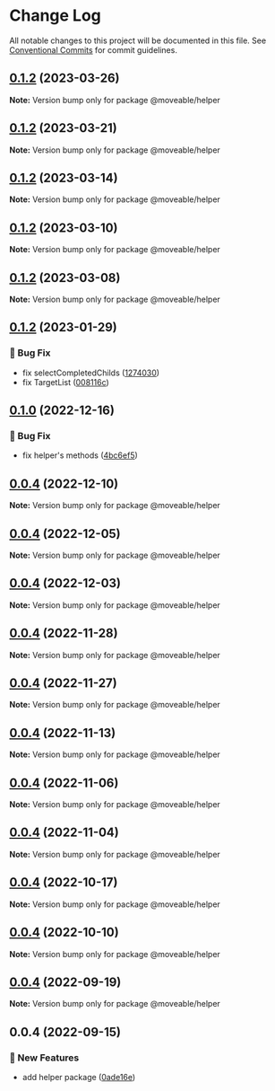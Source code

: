 # Change Log

All notable changes to this project will be documented in this file.
See [Conventional Commits](https://conventionalcommits.org) for commit guidelines.

## [0.1.2](https://github.com/daybrush/moveable/blob/master/packages/helper/compare/@moveable/helper@0.1.2...@moveable/helper@0.1.2) (2023-03-26)

**Note:** Version bump only for package @moveable/helper





## [0.1.2](https://github.com/daybrush/moveable/blob/master/packages/helper/compare/@moveable/helper@0.1.2...@moveable/helper@0.1.2) (2023-03-21)

**Note:** Version bump only for package @moveable/helper





## [0.1.2](https://github.com/daybrush/moveable/blob/master/packages/helper/compare/@moveable/helper@0.1.2...@moveable/helper@0.1.2) (2023-03-14)

**Note:** Version bump only for package @moveable/helper





## [0.1.2](https://github.com/daybrush/moveable/blob/master/packages/helper/compare/@moveable/helper@0.1.2...@moveable/helper@0.1.2) (2023-03-10)

**Note:** Version bump only for package @moveable/helper





## [0.1.2](https://github.com/daybrush/moveable/blob/master/packages/helper/compare/@moveable/helper@0.1.2...@moveable/helper@0.1.2) (2023-03-08)

**Note:** Version bump only for package @moveable/helper





## [0.1.2](https://github.com/daybrush/moveable/blob/master/packages/helper/compare/@moveable/helper@0.1.0...@moveable/helper@0.1.2) (2023-01-29)


### :bug: Bug Fix

* fix selectCompletedChilds ([1274030](https://github.com/daybrush/moveable/blob/master/packages/helper/commit/127403091afe221411dd8c2fa4ba072638bf0688))
* fix TargetList ([008116c](https://github.com/daybrush/moveable/blob/master/packages/helper/commit/008116cd0b6624b95c179a6eeed3e897de6e488c))



## [0.1.0](https://github.com/daybrush/moveable/blob/master/packages/helper/compare/@moveable/helper@0.0.4...@moveable/helper@0.1.0) (2022-12-16)


### :bug: Bug Fix

* fix helper's methods ([4bc6ef5](https://github.com/daybrush/moveable/blob/master/packages/helper/commit/4bc6ef511f7652966e1a87cd7d0a53e6687a1707))



## [0.0.4](https://github.com/daybrush/moveable/blob/master/packages/helper/compare/@moveable/helper@0.0.4...@moveable/helper@0.0.4) (2022-12-10)

**Note:** Version bump only for package @moveable/helper





## [0.0.4](https://github.com/daybrush/moveable/blob/master/packages/helper/compare/@moveable/helper@0.0.4...@moveable/helper@0.0.4) (2022-12-05)

**Note:** Version bump only for package @moveable/helper





## [0.0.4](https://github.com/daybrush/moveable/blob/master/packages/helper/compare/@moveable/helper@0.0.4...@moveable/helper@0.0.4) (2022-12-03)

**Note:** Version bump only for package @moveable/helper





## [0.0.4](https://github.com/daybrush/moveable/blob/master/packages/helper/compare/@moveable/helper@0.0.4...@moveable/helper@0.0.4) (2022-11-28)

**Note:** Version bump only for package @moveable/helper





## [0.0.4](https://github.com/daybrush/moveable/blob/master/packages/helper/compare/@moveable/helper@0.0.4...@moveable/helper@0.0.4) (2022-11-27)

**Note:** Version bump only for package @moveable/helper





## [0.0.4](https://github.com/daybrush/moveable/blob/master/packages/helper/compare/@moveable/helper@0.0.4...@moveable/helper@0.0.4) (2022-11-13)

**Note:** Version bump only for package @moveable/helper





## [0.0.4](https://github.com/daybrush/moveable/blob/master/packages/helper/compare/@moveable/helper@0.0.4...@moveable/helper@0.0.4) (2022-11-06)

**Note:** Version bump only for package @moveable/helper





## [0.0.4](https://github.com/daybrush/moveable/blob/master/packages/helper/compare/@moveable/helper@0.0.4...@moveable/helper@0.0.4) (2022-11-04)

**Note:** Version bump only for package @moveable/helper





## [0.0.4](https://github.com/daybrush/moveable/blob/master/packages/helper/compare/@moveable/helper@0.0.4...@moveable/helper@0.0.4) (2022-10-17)

**Note:** Version bump only for package @moveable/helper





## [0.0.4](https://github.com/daybrush/moveable/blob/master/packages/helper/compare/@moveable/helper@0.0.4...@moveable/helper@0.0.4) (2022-10-10)

**Note:** Version bump only for package @moveable/helper





## [0.0.4](https://github.com/daybrush/moveable/blob/master/packages/helper/compare/@moveable/helper@0.0.4...@moveable/helper@0.0.4) (2022-09-19)

**Note:** Version bump only for package @moveable/helper





## 0.0.4 (2022-09-15)


### :rocket: New Features

* add helper package ([0ade16e](https://github.com/daybrush/moveable/blob/master/packages/helper/commit/0ade16e9f0dd3adfe41a0ea92d2eb4a81d5aaade))
